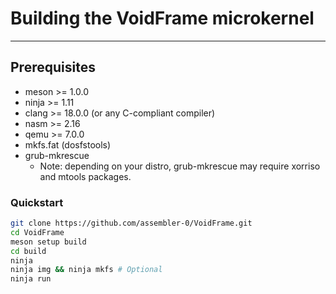 # Building the VoidFrame microkernel

---

## Prerequisites

- meson >= 1.0.0
- ninja >= 1.11
- clang >= 18.0.0 (or any C-compliant compiler)
- nasm >= 2.16
- qemu >= 7.0.0
- mkfs.fat (dosfstools)
- grub-mkrescue
  - Note: depending on your distro, grub-mkrescue may require xorriso and mtools packages.

### Quickstart
```bash
git clone https://github.com/assembler-0/VoidFrame.git
cd VoidFrame
meson setup build
cd build
ninja
ninja img && ninja mkfs # Optional
ninja run
```

